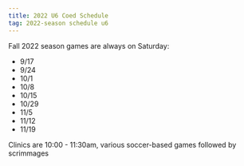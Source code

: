 ```yaml
---
title: 2022 U6 Coed Schedule
tag: 2022-season schedule u6
---
```


Fall 2022 season games are always on Saturday:

* 9/17
* 9/24
* 10/1
* 10/8
* 10/15
* 10/29
* 11/5
* 11/12
* 11/19

Clinics are 10:00 - 11:30am, various soccer-based games followed by scrimmages
